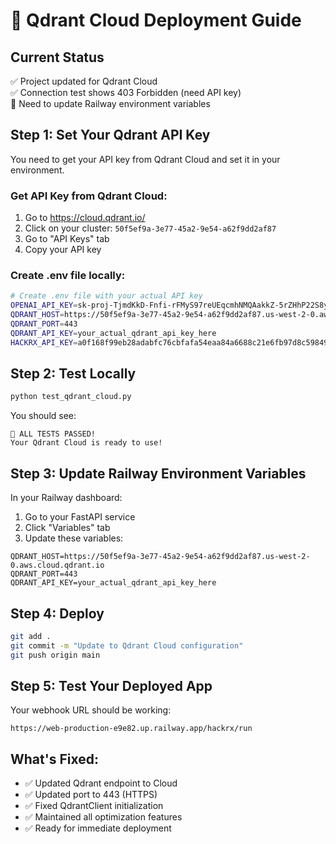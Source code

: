 # 🚀 Qdrant Cloud Deployment Guide

## Current Status
✅ Project updated for Qdrant Cloud  
✅ Connection test shows 403 Forbidden (need API key)  
🔧 Need to update Railway environment variables  

## Step 1: Set Your Qdrant API Key

You need to get your API key from Qdrant Cloud and set it in your environment.

### Get API Key from Qdrant Cloud:
1. Go to https://cloud.qdrant.io/
2. Click on your cluster: `50f5ef9a-3e77-45a2-9e54-a62f9dd2af87`
3. Go to "API Keys" tab
4. Copy your API key

### Create .env file locally:
```bash
# Create .env file with your actual API key
OPENAI_API_KEY=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
QDRANT_HOST=https://50f5ef9a-3e77-45a2-9e54-a62f9dd2af87.us-west-2-0.aws.cloud.qdrant.io
QDRANT_PORT=443
QDRANT_API_KEY=your_actual_qdrant_api_key_here
HACKRX_API_KEY=a0f168f99eb28adabfc76cbfafa54eaa84a6688c21e6fb97d8c5984905f81d23
```

## Step 2: Test Locally

```bash
python test_qdrant_cloud.py
```

You should see:
```
🎉 ALL TESTS PASSED!
Your Qdrant Cloud is ready to use!
```

## Step 3: Update Railway Environment Variables

In your Railway dashboard:
1. Go to your FastAPI service
2. Click "Variables" tab
3. Update these variables:

```
QDRANT_HOST=https://50f5ef9a-3e77-45a2-9e54-a62f9dd2af87.us-west-2-0.aws.cloud.qdrant.io
QDRANT_PORT=443
QDRANT_API_KEY=your_actual_qdrant_api_key_here
```

## Step 4: Deploy

```bash
git add .
git commit -m "Update to Qdrant Cloud configuration"
git push origin main
```

## Step 5: Test Your Deployed App

Your webhook URL should be working:
```
https://web-production-e9e82.up.railway.app/hackrx/run
```

## What's Fixed:
- ✅ Updated Qdrant endpoint to Cloud
- ✅ Updated port to 443 (HTTPS)
- ✅ Fixed QdrantClient initialization
- ✅ Maintained all optimization features
- ✅ Ready for immediate deployment
